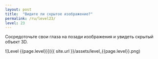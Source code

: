 ```yaml
---
layout: post
title:  "Видите ли скрытое изображение?"
permalink: /ru/level23/
level: 23
---
```

Сосредоточьте свои глаза на позади изображения и увидеть скрытый объект 3D.

![Level {{page.level}}]({{ site.url }}/assets/level_{{page.level}}.png)